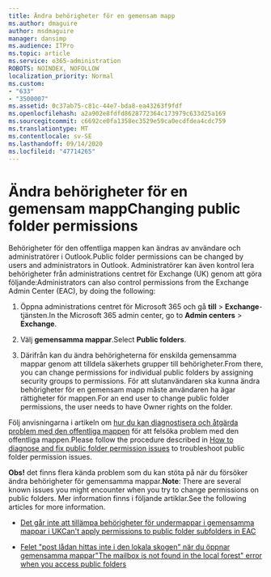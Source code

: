 ```yaml
---
title: Ändra behörigheter för en gemensam mapp
ms.author: dmaguire
author: msdmaguire
manager: dansimp
ms.audience: ITPro
ms.topic: article
ms.service: o365-administration
ROBOTS: NOINDEX, NOFOLLOW
localization_priority: Normal
ms.custom:
- "633"
- "3500007"
ms.assetid: 0c37ab75-c81c-44e7-bda8-ea43263f9fdf
ms.openlocfilehash: a2a902e8fdfd8628772364c173979c633d25a169
ms.sourcegitcommit: c6692ce0fa1358ec3529e59ca0ecdfdea4cdc759
ms.translationtype: MT
ms.contentlocale: sv-SE
ms.lasthandoff: 09/14/2020
ms.locfileid: "47714265"
---
```

# <a name="changing-public-folder-permissions"></a><span data-ttu-id="34e90-102">Ändra behörigheter för en gemensam mapp</span><span class="sxs-lookup"><span data-stu-id="34e90-102">Changing public folder permissions</span></span>

<span data-ttu-id="34e90-103">Behörigheter för den offentliga mappen kan ändras av användare och administratörer i Outlook.</span><span class="sxs-lookup"><span data-stu-id="34e90-103">Public folder permissions can be changed by users and administrators in Outlook.</span></span> <span data-ttu-id="34e90-104">Administratörer kan även kontrol lera behörigheter från administrations centret för Exchange (UK) genom att göra följande:</span><span class="sxs-lookup"><span data-stu-id="34e90-104">Administrators can also control permissions from the Exchange Admin Center (EAC), by doing the following:</span></span>
  
1. <span data-ttu-id="34e90-105">Öppna administrations centret för Microsoft 365 och gå **till** \> **Exchange**-tjänsten.</span><span class="sxs-lookup"><span data-stu-id="34e90-105">In the Microsoft 365 admin center, go to **Admin centers** \> **Exchange**.</span></span>

2. <span data-ttu-id="34e90-106">Välj **gemensamma mappar**.</span><span class="sxs-lookup"><span data-stu-id="34e90-106">Select **Public folders**.</span></span>

3. <span data-ttu-id="34e90-107">Därifrån kan du ändra behörigheterna för enskilda gemensamma mappar genom att tilldela säkerhets grupper till behörigheter.</span><span class="sxs-lookup"><span data-stu-id="34e90-107">From there, you can change permissions for individual public folders by assigning security groups to permissions.</span></span> <span data-ttu-id="34e90-108">För att slutanvändaren ska kunna ändra behörigheter för en gemensam mapp måste användaren ha ägar rättigheter för mappen.</span><span class="sxs-lookup"><span data-stu-id="34e90-108">For an end user to change public folder permissions, the user needs to have Owner rights on the folder.</span></span>

<span data-ttu-id="34e90-109">Följ anvisningarna i artikeln om [hur du kan diagnostisera och åtgärda problem med den offentliga mappen](https://docs.microsoft.com/exchange/troubleshoot/public-folders/public-folder-permission-issues) för att felsöka problem med den offentliga mappen.</span><span class="sxs-lookup"><span data-stu-id="34e90-109">Please follow the procedure described in [How to diagnose and fix public folder permission issues](https://docs.microsoft.com/exchange/troubleshoot/public-folders/public-folder-permission-issues) to troubleshoot public folder permission issues.</span></span>

<span data-ttu-id="34e90-110">**Obs!** det finns flera kända problem som du kan stöta på när du försöker ändra behörigheter för gemensamma mappar.</span><span class="sxs-lookup"><span data-stu-id="34e90-110">**Note**: There are several known issues you might encounter when you try to change permissions on public folders.</span></span> <span data-ttu-id="34e90-111">Mer information finns i följande artiklar.</span><span class="sxs-lookup"><span data-stu-id="34e90-111">See the following articles for more information.</span></span>

- [<span data-ttu-id="34e90-112">Det går inte att tillämpa behörigheter för undermappar i gemensamma mappar i UK</span><span class="sxs-lookup"><span data-stu-id="34e90-112">Can't apply permissions to public folder subfolders in EAC</span></span>](https://docs.microsoft.com/exchange/troubleshoot/public-folders/can%E2%80%99t-apply-permissions-public-folder-subfolders)

- [<span data-ttu-id="34e90-113">Felet "post lådan hittas inte i den lokala skogen" när du öppnar gemensamma mappar</span><span class="sxs-lookup"><span data-stu-id="34e90-113">"The mailbox is not found in the local forest" error when you access public folders</span></span>](https://docs.microsoft.com/exchange/troubleshoot/public-folders/mailbox-not-found-local-forest-public-folder)
